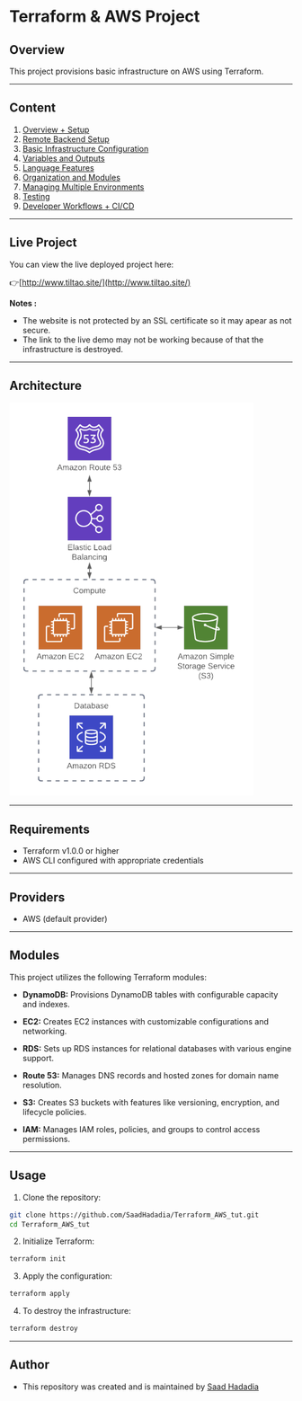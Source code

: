# Terraform & AWS Project

## Overview

This project provisions basic infrastructure on AWS using Terraform.

---

## Content

1. [Overview + Setup](https://github.com/SaadHadadia/Terraform_AWS_tut/tree/first-instance)
1. [Remote Backend Setup](https://github.com/SaadHadadia/Terraform_AWS_tut/tree/remote-backend)
1. [Basic Infrastructure Configuration](https://github.com/SaadHadadia/Terraform_AWS_tut/tree/infra-basic-setup)
1. [Variables and Outputs](https://github.com/SaadHadadia/Terraform_AWS_tut/tree/vars_outputs)
1. [Language Features]()
1. [Organization and Modules]()
1. [Managing Multiple Environments]()
1. [Testing]()
1. [Developer Workflows + CI/CD]()

---

## Live Project

You can view the live deployed project here:

👉[http://www.tiltao.site/](http://www.tiltao.site/)

**Notes :**
- The website is not protected by an SSL certificate so it may apear as not secure.
- The link to the live demo may not be working because of that the infrastructure is destroyed.

---

## Architecture
![](architecture.png)

---

## Requirements

- Terraform v1.0.0 or higher
- AWS CLI configured with appropriate credentials

---

## Providers

- AWS (default provider)

---

## Modules
This project utilizes the following Terraform modules:

- **DynamoDB:** Provisions DynamoDB tables with configurable capacity and indexes.

- **EC2:** Creates EC2 instances with customizable configurations and networking.
- **RDS:**  Sets up RDS instances for relational databases with various engine support.
- **Route 53:** Manages DNS records and hosted zones for domain name resolution.
- **S3:** Creates S3 buckets with features like versioning, encryption, and lifecycle policies.
- **IAM:** Manages IAM roles, policies, and groups to control access permissions.

---

## Usage

1. Clone the repository:

```bash
git clone https://github.com/SaadHadadia/Terraform_AWS_tut.git
cd Terraform_AWS_tut
```

2. Initialize Terraform:

```bash
terraform init
```

3. Apply the configuration:

```bash
terraform apply
```

4. To destroy the infrastructure:

```bash
terraform destroy
```

---

## Author
* This repository was created and is maintained by [Saad Hadadia](https://github.com/SaadHadadia/)
